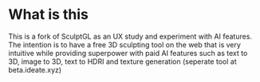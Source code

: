 What is this
======

This is a fork of SculptGL as an UX study and experiment with AI features.
The intention is to have a free 3D sculpting tool on the web that is very intuitive while providing superpower with paid AI features such as text to 3D, image to 3D, text to HDRI and texture generation (seperate tool at beta.ideate.xyz)
